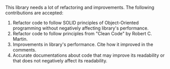 This library needs a lot of refactoring and improvements.
The following contributions are accepted:
1. Refactor code to follow SOLID principles of Object-Oriented programming without negatively affecting library's performance.
2. Refactor code to follow principles from "Clean Code" by Robert C. Martin.
3. Improvements in library's performance. Cite how it improved in the comments.
4. Accurate documentations about code that may improve its readability or that does not negatively affect its readability.
